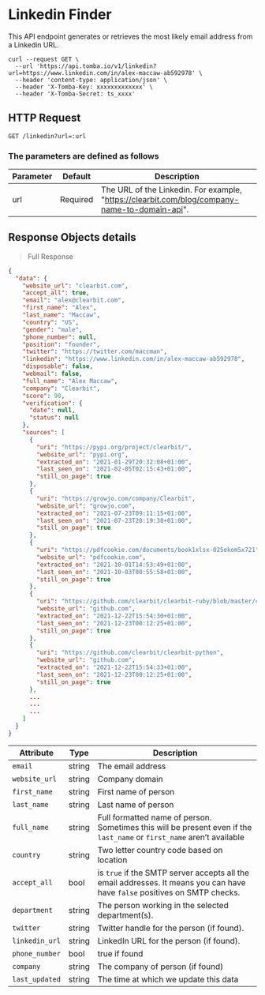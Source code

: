 # Linkedin Finder

This API endpoint generates or retrieves the most likely email address from a Linkedin URL.

```shell
curl --request GET \
  --url 'https://api.tomba.io/v1/linkedin?url=https://www.linkedin.com/in/alex-maccaw-ab592978' \
  --header 'content-type: application/json' \
  --header 'X-Tomba-Key: xxxxxxxxxxxxx' \
  --header 'X-Tomba-Secret: ts_xxxx'
```

## HTTP Request

`GET /linkedin?url=:url`

### The parameters are defined as follows

| Parameter | Default  | Description                                                                                   |
| --------- | -------- | --------------------------------------------------------------------------------------------- |
| url       | Required | The URL of the Linkedin. For example, "https://clearbit.com/blog/company-name-to-domain-api". |

## Response Objects details

> Full Response

```json
{
  "data": {
    "website_url": "clearbit.com",
    "accept_all": true,
    "email": "alex@clearbit.com",
    "first_name": "Alex",
    "last_name": "Maccaw",
    "country": "US",
    "gender": "male",
    "phone_number": null,
    "position": "founder",
    "twitter": "https://twitter.com/maccman",
    "linkedin": "https://www.linkedin.com/in/alex-maccaw-ab592978",
    "disposable": false,
    "webmail": false,
    "full_name": "Alex Maccaw",
    "company": "Clearbit",
    "score": 90,
    "verification": {
      "date": null,
      "status": null
    },
    "sources": [
      {
        "uri": "https://pypi.org/project/clearbit/",
        "website_url": "pypi.org",
        "extracted_on": "2021-01-29T20:32:08+01:00",
        "last_seen_on": "2021-02-05T02:15:43+01:00",
        "still_on_page": true
      },
      {
        "uri": "https://growjo.com/company/Clearbit",
        "website_url": "growjo.com",
        "extracted_on": "2021-07-23T09:11:15+01:00",
        "last_seen_on": "2021-07-23T20:19:38+01:00",
        "still_on_page": true
      },
      {
        "uri": "https://pdfcookie.com/documents/book1xlsx-025ekom5x721",
        "website_url": "pdfcookie.com",
        "extracted_on": "2021-10-01T14:53:49+01:00",
        "last_seen_on": "2021-10-03T00:55:58+01:00",
        "still_on_page": true
      },
      {
        "uri": "https://github.com/clearbit/clearbit-ruby/blob/master/clearbit.gemspec",
        "website_url": "github.com",
        "extracted_on": "2021-12-22T15:54:30+01:00",
        "last_seen_on": "2021-12-23T00:12:25+01:00",
        "still_on_page": true
      },
      {
        "uri": "https://github.com/clearbit/clearbit-python",
        "website_url": "github.com",
        "extracted_on": "2021-12-22T15:54:33+01:00",
        "last_seen_on": "2021-12-23T00:12:25+01:00",
        "still_on_page": true
      },
      ...
      ...
      ...
    ]
  }
}
```

| Attribute      | Type   | Description                                                                                                                |
| -------------- | ------ | -------------------------------------------------------------------------------------------------------------------------- |
| `email`        | string | The email address                                                                                                          |
| `website_url`  | string | Company domain                                                                                                             |
| `first_name`   | string | First name of person                                                                                                       |
| `last_name`    | string | Last name of person                                                                                                        |
| `full_name`    | string | Full formatted name of person. Sometimes this will be present even if the `last_name` or `first_name` aren’t available     |
| `country`      | string | Two letter country code based on location                                                                                  |
| `accept_all`   | bool   | is `true` if the SMTP server accepts all the email addresses. It means you can have have `false` positives on SMTP checks. |
| `department`   | string | The person working in the selected department(s).                                                                          |
| `twitter`      | string | Twitter handle for the person (if found).                                                                                  |
| `linkedin_url` | string | LinkedIn URL for the person (if found).                                                                                    |
| `phone_number` | bool   | true if found                                                                                                              |
| `company`      | string | The company of person (if found)                                                                                           |
| `last_updated` | string | The time at which we update this data                                                                                      |
